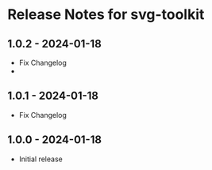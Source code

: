 # Release Notes for svg-toolkit

## 1.0.2 - 2024-01-18
- Fix Changelog
- 
## 1.0.1 - 2024-01-18
- Fix Changelog

## 1.0.0 - 2024-01-18
- Initial release
